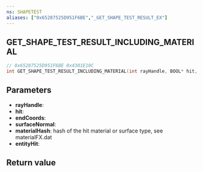 ```yaml
---
ns: SHAPETEST
aliases: ["0x65287525D951F6BE","_GET_SHAPE_TEST_RESULT_EX"]
---
```

## GET_SHAPE_TEST_RESULT_INCLUDING_MATERIAL

```c
// 0x65287525D951F6BE 0x4301E10C
int GET_SHAPE_TEST_RESULT_INCLUDING_MATERIAL(int rayHandle, BOOL* hit, Vector3* endCoords, Vector3* surfaceNormal, Hash* materialHash, Entity* entityHit);
```

## Parameters
* **rayHandle**: 
* **hit**: 
* **endCoords**: 
* **surfaceNormal**: 
* **materialHash**: hash of the hit material or surface type, see materialFX.dat
* **entityHit**: 

## Return value
